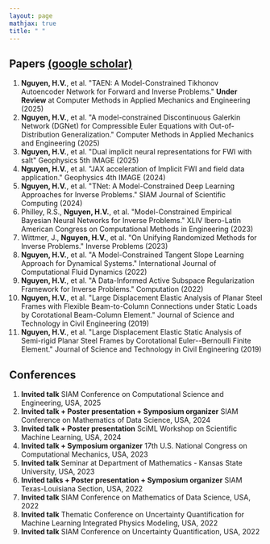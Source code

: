 ```yaml
---
layout: page
mathjax: true
title: " "
---
```


## Papers [(google scholar)](https://scholar.google.com/citations?hl=en&view_op=list_works&gmla=AJsN-F7HukJwqB7ZkclmEIAPwEJfhSnyguyHXkSEXjBExgzpAfq6hjpPMEief3-ivl89iPVcBS8Q_HvRUSIiJU3ncdJ3ltMWV-Aruuq6KTyRRP8vpzGpsYc&user=bpPvVpUAAAAJ)

1. **Nguyen, H.V.**, et al. "TAEN: A Model-Constrained Tikhonov Autoencoder Network for Forward and Inverse Problems." **Under Review** at Computer Methods in Applied Mechanics and Engineering (2025)
2. **Nguyen, H.V.**, et al. "A model-constrained Discontinuous Galerkin Network (DGNet) for Compressible Euler Equations with Out-of-Distribution Generalization." Computer Methods in Applied Mechanics and Engineering (2025)
3. **Nguyen, H.V.**, et al. "Dual implicit neural representations for FWI with salt" Geophysics 5th IMAGE (2025)
4. **Nguyen, H.V.**, et al. "JAX acceleration of Implicit FWI and field data application." Geophysics 4th IMAGE (2024)
5. **Nguyen, H.V.**, et al. "TNet: A Model-Constrained Deep Learning Approaches for Inverse Problems." SIAM Journal of Scientific Computing (2024)
6. Philley, R.S., **Nguyen, H.V.**, et al. "Model-Constrained Empirical Bayesian Neural Networks for Inverse Problems." XLIV Ibero-Latin American Congress on Computational Methods in Engineering (2023)
7. Wittmer, J., **Nguyen, H.V.**, et al. "On Unifying Randomized Methods for Inverse Problems." Inverse Problems (2023)
8. **Nguyen, H.V.**, et al. "A Model-Constrained Tangent Slope Learning Approach for Dynamical Systems." International Journal of Computational Fluid Dynamics (2022)
9. **Nguyen, H.V.**, et al. "A Data-Informed Active Subspace Regularization Framework for Inverse Problems." Computation (2022)
10. **Nguyen, H.V.**, et al. "Large Displacement Elastic Analysis of Planar Steel Frames with Flexible Beam-to-Column Connections under Static Loads by Corotational Beam-Column Element." Journal of Science and Technology in Civil Engineering (2019)
11. **Nguyen, H.V.**, et al. "Large Displacement Elastic Static Analysis of Semi-rigid Planar Steel Frames by Corotational Euler--Bernoulli Finite Element." Journal of Science and Technology in Civil Engineering (2019)

## Conferences

1. **Invited talk** SIAM Conference on Computational Science and Engineering, USA, 2025
2. **Invited talk + Poster presentation + Symposium organizer** SIAM Conference on Mathematics of Data Science, USA, 2024
3. **Invited talk + Poster presentation** SciML Workshop on Scientific Machine Learning, USA, 2024
4. **Invited talk + Symposium organizer** 17th U.S. National Congress on Computational Mechanics, USA, 2023
5. **Invited talk** Seminar at Department of Mathematics - Kansas State University, USA, 2023
6. **Invited talks + Poster presentation + Symposium organizer** SIAM Texas-Louisiana Section, USA, 2022
7. **Invited talk** SIAM Conference on Mathematics of Data Science, USA, 2022
8. **Invited talk** Thematic Conference on Uncertainty Quantification for Machine Learning Integrated Physics Modeling, USA, 2022
9. **Invited talk** SIAM Conference on Uncertainty Quantification, USA, 2022